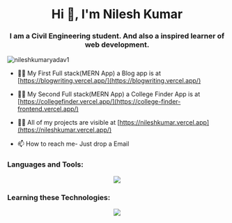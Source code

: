 <h1 align="center">Hi 👋, I'm Nilesh Kumar</h1>
<h3 align="center">I am a Civil Engineering student. And also a inspired learner of web development.</h3>

<p align="left"> <img src="https://komarev.com/ghpvc/?username=nileshkumaryadav1&label=Profile%20views&color=0e75b6&style=flat" alt="nileshkumaryadav1" /> </p>

- 👨‍💻 My First Full stack(MERN App) a Blog app is at [https://blogwriting.vercel.app/](https://blogwriting.vercel.app/)
- 👨‍💻 My Second Full stack(MERN App) a College Finder App is at [https://collegefinder.vercel.app/](https://college-finder-frontend.vercel.app/)

- 👨‍💻 All of my projects are visible at [https://nileshkumar.vercel.app](https://nileshkumar.vercel.app/)

- 📫 How to reach me- Just drop a Email

<p align="left">
</p>
<h3 align="left">Languages and Tools:</h3>
<!-- <p align="left"> <a href="https://www.cprogramming.com/" target="_blank" rel="noreferrer"> <img src="https://raw.githubusercontent.com/devicons/devicon/master/icons/c/c-original.svg" alt="c" width="40" height="40"/> </a>  <a href="https://developer.mozilla.org/en-US/docs/Web/JavaScript" target="_blank" rel="noreferrer"> <img src="https://raw.githubusercontent.com/devicons/devicon/master/icons/javascript/javascript-original.svg" alt="javascript" width="40" height="40"/> </a> </p> -->

<p align="center">
  <a href="https://skillicons.dev">
    <img src="https://skillicons.dev/icons?i=c,html,css,js,git" />
  </a>
</p>

<h3 align="left">Learning these Technologies:</h3>

<p align="center">
  <a href="https://skillicons.dev">
    <img src="https://skillicons.dev/icons?i=bootstrap,nodejs,react,mongodb" />
  </a>
</p>

<!-- <a href="https://www.w3schools.com/css/" target="_blank" rel="noreferrer"> <img src="https://raw.githubusercontent.com/devicons/devicon/master/icons/css3/css3-original-wordmark.svg" alt="css3" width="40" height="40"/> </a> <a href="https://www.w3.org/html/" target="_blank" rel="noreferrer"> <img src="https://raw.githubusercontent.com/devicons/devicon/master/icons/html5/html5-original-wordmark.svg" alt="html5" width="40" height="40"/> </a> -->

<!-- <p align="left"> <a href="https://github.com/ryo-ma/github-profile-trophy"><img src="https://github-profile-trophy.vercel.app/?username=nileshkumaryadav1" alt="nileshkumaryadav1" /></a> </p>

<p align="left">
</p>

<p>&nbsp;<img align="center" src="https://github-readme-stats.vercel.app/api?username=nileshkumaryadav1&show_icons=true&locale=en" alt="nileshkumaryadav1" /></p>

<p><img align="center" src="https://github-readme-streak-stats.herokuapp.com/?user=nileshkumaryadav1&" alt="nileshkumaryadav1" /></p> -->
